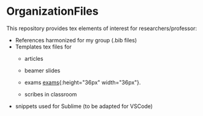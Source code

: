 # OrganizationFiles

This repository provides tex elements of interest for researchers/professor:

- References harmonized for my group (.bib files)
- Templates tex files for
    - articles
    
    - beamer slides
    
    - exams [exams](sharedimages/smiley.png){:height="36px" width="36px"}.
    
    - scribes in classroom
- snippets used for Sublime (to be adapted for VSCode)

